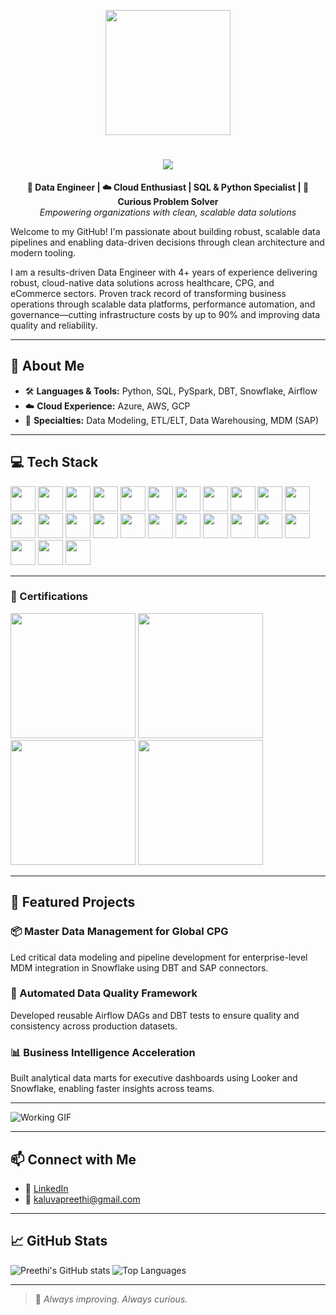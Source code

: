 <!-- Banner or GIF (optional) -->
<p align="center">
 <!-- <img src="https://user-images.githubusercontent.com/115194519/227700970-47679394-b2b7-48bc-b9ee-1e5508ebd85b.gif" height="200" /> -->
  <img src="https://mir-s3-cdn-cf.behance.net/project_modules/disp/601014116770475.6068beff4640a.gif" height="200" />
  
</p>

<h1 align="center">
  <a href="https://git.io/typing-svg">
    <img src="https://readme-typing-svg.herokuapp.com/?lines=Hello,+There!+👋;I'm+Preethi+Kaluva....;Nice+to+meet+you!&center=true&size=30">
  </a>
</h1>

<p align="center">
  <b>🚀 Data Engineer | ☁️ Cloud Enthusiast | SQL & Python Specialist | 🧠 Curious Problem Solver</b><br>
  <i>Empowering organizations with clean, scalable data solutions</i>
</p>

Welcome to my GitHub! I'm passionate about building robust, scalable data pipelines and enabling data-driven decisions through clean architecture and modern tooling.

I am a results-driven Data Engineer with 4+ years of experience delivering robust, cloud-native data solutions across healthcare, CPG, and eCommerce sectors. Proven track record of transforming business operations through scalable data platforms, performance automation, and governance—cutting infrastructure costs by up to 90% and improving data quality and reliability. 

---
## 🚀 About Me

- 🛠 **Languages & Tools:** Python, SQL, PySpark, DBT, Snowflake, Airflow  
- ☁️ **Cloud Experience:** Azure, AWS, GCP  
- 🧱 **Specialties:** Data Modeling, ETL/ELT, Data Warehousing, MDM (SAP) 

---
## 💻 Tech Stack

<p align="left">
  <img src="https://cdn.jsdelivr.net/gh/devicons/devicon/icons/c/c-original.svg" height="40"/>
<img src="https://cdn.jsdelivr.net/gh/devicons/devicon/icons/python/python-original.svg" height="40"/>
<img src="https://cdn.jsdelivr.net/gh/devicons/devicon/icons/java/java-original.svg" height="40"/>
<img src="https://cdn.jsdelivr.net/gh/devicons/devicon/icons/r/r-original.svg" height="40"/>
<img src="https://cdn.jsdelivr.net/gh/devicons/devicon/icons/scala/scala-original.svg" height="40"/>
<img src="https://cdn.jsdelivr.net/gh/devicons/devicon/icons/mysql/mysql-original.svg" height="40"/>
<img src="https://cdn.jsdelivr.net/gh/devicons/devicon/icons/postgresql/postgresql-original.svg" height="40"/>
<img src="https://cdn.jsdelivr.net/gh/devicons/devicon/icons/mongodb/mongodb-original.svg" height="40"/>
<img src="https://encrypted-tbn0.gstatic.com/images?q=tbn:ANd9GcT0JzxOSuL_WQ_yPxZ-Ac9assmBNhCaOBE68g&s" height="40" style="background:white;"/>
<img src="https://shecancode.io/wp-content/uploads/2022/04/aws.png" height="40"/>
<img src="https://cdn.jsdelivr.net/gh/devicons/devicon/icons/googlecloud/googlecloud-original.svg" height="40"/>
<img src="https://cdn.jsdelivr.net/gh/devicons/devicon/icons/azure/azure-original.svg" height="40"/>
<img src="https://upload.wikimedia.org/wikipedia/commons/d/de/AirflowLogo.png" height="40"/>
<img src="https://miro.medium.com/v2/resize:fit:1400/0*QEg0q1I-aFaGSi4a.png" height="40"/>
<img src="https://assets.streamlinehq.com/image/private/w_300,h_300,ar_1/f_auto/v1/icons/3/dbt-ytv7trkoaqcnvr5yxcvvk.png/dbt-384wi7nth5d4pvytczw6vn.png?_a=DATAdtAAZAA0" height="40"/>
<img src="https://blog.min.io/content/images/2021/09/1_kqpVTzo8b0e2oKdOjWQxZA.png" height="40"/>
<img src="https://old.roi4cio.com/fileadmin/user_upload/QlikView1.png" height="40"/>
<img src="https://encrypted-tbn0.gstatic.com/images?q=tbn:ANd9GcQZUoRaV-1n3Hp6kZ0Tfp290fhbOrxpkLX0FA&s" height="40"/>
<img src="https://cdn.jsdelivr.net/gh/devicons/devicon/icons/apachespark/apachespark-original.svg" height="40"/>
<img src="https://encrypted-tbn0.gstatic.com/images?q=tbn:ANd9GcTmD38KsMgEwahtWc_Nfs5ZVktP9dBc36MUZA&s" height="40"/>
<img src="https://cdn.jsdelivr.net/gh/devicons/devicon/icons/terraform/terraform-original.svg" height="40"/>
<img src="https://cdn.jsdelivr.net/gh/devicons/devicon/icons/docker/docker-original.svg" height="40"/>
<img src="https://cdn.jsdelivr.net/gh/devicons/devicon/icons/kubernetes/kubernetes-plain.svg" height="40"/>
<img src="https://cdn.jsdelivr.net/gh/devicons/devicon/icons/git/git-original.svg" height="40"/>
<img src="https://encrypted-tbn0.gstatic.com/images?q=tbn:ANd9GcSbqj9Ii13d6hx5a9kyLnC5A8A96LDSaSZv_w&s" height="40"/>

</p>

---
### 📘 Certifications

<p float="left">
  <img src="https://www.whizlabs.com/blog/wp-content/uploads/2022/01/snowpro-core-certification.png" width="200" height="200" />
  <img src="https://learn.microsoft.com/en-us/media/learn/certification/badges/microsoft-certified-fundamentals-badge.svg" width="200" height="200" />
  <img src="https://miro.medium.com/v2/resize:fit:335/1*pblIqfSPejTSaYmmXklc0w.png" width="200" height="200" />
  <img src="https://www.databricks.com/sites/default/files/2024-05/associate-badge-de.png?v=1717145547" width="200" height="200" />
</p>

---

## 📂 Featured Projects

### 📦 Master Data Management for Global CPG
Led critical data modeling and pipeline development for enterprise-level MDM integration in Snowflake using DBT and SAP connectors.

### 🔁 Automated Data Quality Framework
Developed reusable Airflow DAGs and DBT tests to ensure quality and consistency across production datasets.

### 📊 Business Intelligence Acceleration
Built analytical data marts for executive dashboards using Looker and Snowflake, enabling faster insights across teams.

---
![Working GIF](https://miro.medium.com/v2/resize:fit:1050/1*Q_3eErQpWH0pj4G-gcL0kQ.gif)


---

## 📫 Connect with Me

- 🔗 [LinkedIn](https://linkedin.com/in/preethikaluva)
- 📧 kaluvapreethi@gmail.com

---

## 📈 GitHub Stats

![Preethi's GitHub stats](https://github-readme-stats.vercel.app/api?username=preethikaluva&show_icons=true&theme=gruvbox)
![Top Languages](https://github-readme-stats.vercel.app/api/top-langs/?username=preethikaluva&layout=compact&theme=gruvbox)

---

> 🧠 *Always improving. Always curious.*

<!--
**kaluvapreethi/kaluvapreethi** is a ✨ _special_ ✨ repository because its `README.md` (this file) appears on your GitHub profile.

Here are some ideas to get you started:

- 🔭 I’m currently working on ...
- 🌱 I’m currently learning ...
- 👯 I’m looking to collaborate on ...
- 🤔 I’m looking for help with ...
- 💬 Ask me about ...
- 📫 How to reach me: ...
- 😄 Pronouns: ...
- ⚡ Fun fact: ...
-->
